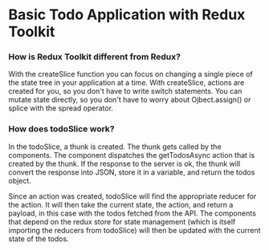 # Basic Todo Application with Redux Toolkit


### How is Redux Toolkit different from Redux? 

With the createSlice function you can focus on changing a single piece of the state tree in your application at a time. 
With createSlice, actions are created for you, so you don't have to write switch statements. 
You can mutate state directly, so you don't have to worry about Ojbect.assign() or splice with the spread operator. 

### How does todoSlice work? 

In the todoSlice, a thunk is created. 
The thunk gets called by the components. 
The component dispatches the getTodosAsync action that is created by the thunk. 
If the response to the server is ok, the thunk will convert the response into JSON,
store it in a variable, 
and return the todos object. 

Since an action was created, todoSlice will find the appropriate reducer for the action. 
It will then take the current state, the action, and return a payload, in this case with the todos fetched from the API. 
The components that depend on the redux store for state management (which is itself importing the reducers from todoSlice)
will then be updated with the current state of the todos. 
